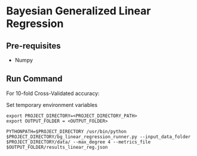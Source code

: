 # Bayesian Generalized Linear Regression

## Pre-requisites
* Numpy

## Run Command

For 10-fold Cross-Validated accuracy:

Set temporary environment variables
```
export PROJECT_DIRECTORY=<PROJECT_DIRECTORY_PATH>
export OUTPUT_FOLDER = <OUTPUT_FOLDER>
```

```
PYTHONPATH=$PROJECT_DIRECTORY /usr/bin/python $PROJECT_DIRECTORY/bg_linear_regression_runner.py --input_data_folder $PROJECT_DIRECTORY/data/ --max_degree 4 --metrics_file $OUTPUT_FOLDER/results_linear_reg.json
```
